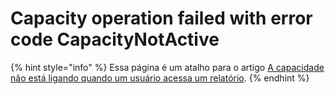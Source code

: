 # Capacity operation failed with error code CapacityNotActive

{% hint style="info" %}
Essa página é um atalho para o artigo [A capacidade não está ligando quando um usuário acessa um relatório](a-capacidade-nao-esta-ligando-quando-um-usuario-acessa-um-relatorio.md).
{% endhint %}
